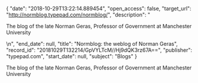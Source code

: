 {
  "date": "2018-10-29T13:22:14.889454", 
  "open_access": false, 
  "target_url": "http://normblog.typepad.com/normblog/", 
  "description": "<p>The blog of the late Norman Geras, Professor of Government at Manchester University</p>\n", 
  "end_date": null, 
  "title": "Normblog: the weblog of Norman Geras", 
  "record_id": "20181029T132214/GpVYLTcM//Hj9dQK3rz67A==", 
  "publisher": "typepad.com", 
  "start_date": null, 
  "subject": "Blogs"
}

<p>The blog of the late Norman Geras, Professor of Government at Manchester University</p>
